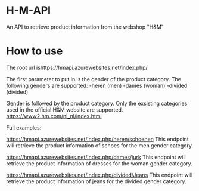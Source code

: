 # H-M-API
An API to retrieve product information from the webshop "H&M"

# How to use
The root url ishttps://hmapi.azurewebsites.net/index.php/

The first parameter to put in is the gender of the product category.
The following genders are supported: 
-heren (men)
-dames (woman)
-divided (divided)

Gender is followed by the product category.
Only the exsisting categories used in the official H&M website are supported.
https://www2.hm.com/nl_nl/index.html

Full examples:

https://hmapi.azurewebsites.net/index.php/heren/schoenen
This endpoint will retrieve the product information of schoes for the men gender category.

https://hmapi.azurewebsites.net/index.php/dames/jurk
This endpoint will retrieve the product information of dresses for the woman gender category.

https://hmapi.azurewebsites.net/index.php/divided/Jeans
This endpoint will retrieve the product information of jeans for the divided gender category.
